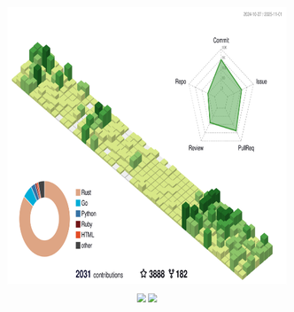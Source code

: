 <p align="center">
  <img height="500" src="https://raw.githubusercontent.com/j178/j178/master/profile-3d.svg" />
</p>

<p align="center">
  <img height="200" src="https://github-readme-stats.vercel.app/api?username=j178&count_private=true&include_all_commits=true&show_icons=true&custom_title=j178%27s%20GitHub%20stats" />
  <img height="200" src="https://github-readme-stats.vercel.app/api/top-langs/?username=j178&theme=default&show_icons=true&exclude_repo=nmap,j178.github.io,MyWechat" />
</p>
